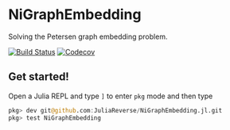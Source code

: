 # NiGraphEmbedding

Solving the Petersen graph embedding problem.

[![Build Status](https://travis-ci.com/JuliaReverse/NiGraphEmbedding.jl.svg?branch=master)](https://travis-ci.com/JuliaReverse/NiGraphEmbedding.jl)
[![Codecov](https://codecov.io/gh/JuliaReverse/NiGraphEmbedding.jl/branch/master/graph/badge.svg)](https://codecov.io/gh/JuliaReverse/NiGraphEmbedding.jl)

## Get started!

Open a Julia REPL and type `]` to enter `pkg` mode and then type
```julia pkg
pkg> dev git@github.com:JuliaReverse/NiGraphEmbedding.jl.git
pkg> test NiGraphEmbedding
```

